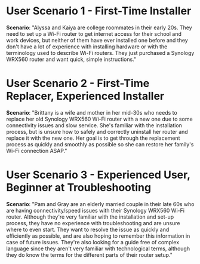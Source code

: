# User Scenario 1 - First-Time Installer

**Scenario**: "Alyssa and Kaiya are college roommates in their early 20s. They need to set up a Wi-Fi router to get internet access for their school and work devices, but neither of them have ever installed one before and they don't have a lot of experience with installing hardware or with the terminology used to describe Wi-Fi routers. They just purchased a Synology WRX560 router and want quick, simple instructions."

# User Scenario 2 - First-Time Replacer, Experienced Installer

**Scenario**: "Brittany is a wife and mother in her mid-30s who needs to replace her old Synology WRX560 Wi-Fi router with a new one due to some connectivity issues and slow service. She's familiar with the installation process, but is unsure how to safely and correctly uninstall her router and replace it with the new one. Her goal is to get through the replacement process as quickly and smoothly as possible so she can restore her family's Wi-Fi connection ASAP."

# User Scenario 3 - Experienced User, Beginner at Troubleshooting

**Scenario**: "Pam and Gray are an elderly married couple in their late 60s who are having connectivity/speed issues with their Synology WRX560 Wi-Fi router. Although they're very familiar with the installation and set-up process, they have no experience with troubleshooting and are unsure where to even start. They want to resolve the issue as quickly and efficiently as possible, and are also hoping to remember this information in case of future issues. They're also looking for a guide free of complex language since they aren't very familiar with technological terms, although they do know the terms for the different parts of their router setup."